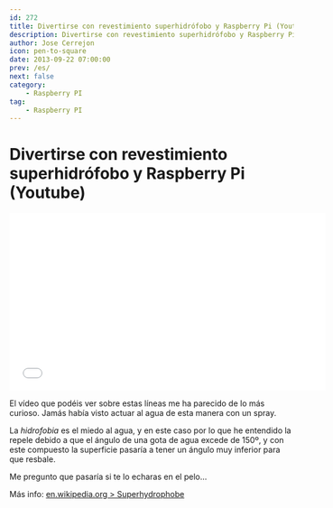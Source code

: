 ```yaml
---
id: 272
title: Divertirse con revestimiento superhidrófobo y Raspberry Pi (Youtube)
description: Divertirse con revestimiento superhidrófobo y Raspberry Pi (Youtube)
author: Jose Cerrejon
icon: pen-to-square
date: 2013-09-22 07:00:00
prev: /es/
next: false
category:
    - Raspberry PI
tag:
    - Raspberry PI
---
```


# Divertirse con revestimiento superhidrófobo y Raspberry Pi (Youtube)

<iframe width="560" height="315" src="//www.youtube.com/embed/TLX2n3Z8iPA" frameborder="0" allowfullscreen></iframe>

El vídeo que podéis ver sobre estas líneas me ha parecido de lo más curioso. Jamás había visto actuar al agua de esta manera con un spray.

La _hidrofobia_ es el miedo al agua, y en este caso por lo que he entendido la repele debido a que el ángulo de una gota de agua excede de 150º, y con este compuesto la superficie pasaría a tener un ángulo muy inferior para que resbale.

Me pregunto que pasaría si te lo echaras en el pelo...

Más info: [en.wikipedia.org > Superhydrophobe](https://en.wikipedia.org/wiki/Superhydrophobe)
